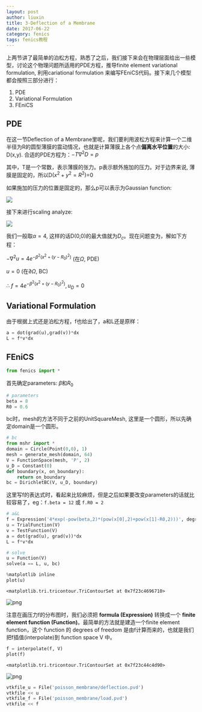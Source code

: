 ```yaml
---
layout: post
author: liuxin
title: 3-Deflection of a Membrane
date: 2017-06-22
category: fenics
tags: fenics教程
---
```

 上两节讲了最简单的泊松方程，熟悉了之后，我们接下来会在物理层面给出一些模型，讨论这个物理问题所适用的PDE方程，推导finite element variational formulation, 利用cariational formulation 来编写FEniCS代码。接下来几个模型都会按照三部分进行：
1. PDE 
2. Variational Formulation
3. FEniCS 

## PDE
在这一节Deflection of a Membrane里呢，我们要利用波松方程来计算一个二维半径为R的圆型薄膜的震动情况，也就是计算薄膜上各个点**偏离水平位置**的大小: D(x,y). 合适的PDE方程为：$-T \nabla ^2 D = p$

其中，T是一个常数，表示薄膜的张力。p表示额外施加的压力。对于边界来说, 薄膜是固定的，所以D($x^2+y^2 = R^2$)=0

如果施加的压力的位置是固定的，那么p可以表示为Gaussian function:

![][image-1]

接下来进行scaling analyze:

![][image-2]

[image-1]:	http://wx4.sinaimg.cn/mw690/8db2c8cbgy1fhki6p3tu6j21h90blade.jpg
[image-2]:	http://wx4.sinaimg.cn/mw690/8db2c8cbgy1fhki6sbu4xj21ds0n4n6a.jpg


我们一般取$\alpha = 4$, 这样的话D(0,0)的最大值就为$D_c$。现在问题变为，解如下方程：

$-\nabla^2 u = 4e^{-\beta^2(x^2+(y-R_0)^2)}$  (在$\Omega$, PDE)

$u = 0$  (在$\partial \Omega$, BC)

$\therefore \ f = 4e^{-\beta^2(x^2+(y-R_0)^2)}, u_D = 0$

## Variational Formulation

由于根据上式还是泊松方程，f也给出了，a和L还是原样：


```python
a = dot(grad(u),grad(v))*dx
L = f*v*dx
```

## FEniCS


```python
from fenics import *
```

首先确定parameters: $\beta$和$R_0$


```python
# parameters
beta = 8
R0 = 0.6
```

bc时，mesh的方法不同于之前的UnitSquareMesh, 这里是一个圆形，所以先确定domain是一个圆形。


```python
# bc
from mshr import *
domain = Circle(Point(0,0), 1)
mesh = generate_mesh(domain, 64)
V = FunctionSpace(mesh, 'P', 2)
u_D = Constant(0)
def boundary(x, on_boundary):
    return on_boundary
bc = DirichletBC(V, u_D, boundary)
```

这里写f的表达式时，看起来比较麻烦，但是之后如果要改变parameters的话就比较容易了，eg：`f.beta = 12` 或 `f.R0 = 2`


```python
# a&L
f = Expression('4*exp(-pow(beta,2)*(pow(x[0],2)+pow(x[1]-R0,2)))', degree = 1, beta=beta, R0=R0)
u = TrialFunction(V)
v = TestFunction(V)
a = dot(grad(u), grad(v))*dx
L = f*v*dx
```


```python
# solve
u = Function(V)
solve(a == L, u, bc)
```


```python
%matplotlib inline
plot(u)
```




    <matplotlib.tri.tricontour.TriContourSet at 0x7f23c4696710>




![png](http://wx3.sinaimg.cn/mw690/8db2c8cbgy1fhl0tcuvi2j207p070gln.jpg)


注意在画压力f的分布图时，我们必须把 **formula (Expression)** 转换成一个 **finite element function (Function)**。最简单的方法就是建造一个finite element function，这个 function 的 degrees of freedom 是由f计算而来的，也就是我们把f插值(interpolate)到 function space V 中。


```python
f = interpolate(f, V)
plot(f)
```




    <matplotlib.tri.tricontour.TriContourSet at 0x7f23c44c4d90>




![png](http://wx3.sinaimg.cn/mw690/8db2c8cbgy1fhl0te9fj5j207p070dfr.jpg)



```python
vtkfile_u = File('poisson_membrane/deflection.pvd')
vtkfile << u
vtkfile_f = File('poisson_membrane/load.pvd')
vtkfile << f
```
